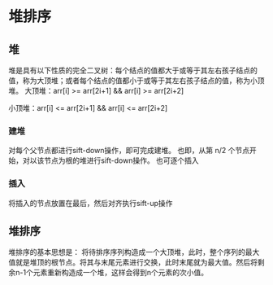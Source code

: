 # 堆排序

## 堆
堆是具有以下性质的完全二叉树：每个结点的值都大于或等于其左右孩子结点的值，称为大顶堆；或者每个结点的值都小于或等于其左右孩子结点的值，称为小顶堆。
大顶堆：arr[i] >= arr[2i+1] && arr[i] >= arr[2i+2]  

小顶堆：arr[i] <= arr[2i+1] && arr[i] <= arr[2i+2]  

### 建堆
对每个父节点都进行sift-down操作，即可完成建堆。
也即，从第 n/2 个节点开始，对以该节点为根的堆进行sift-down操作。
也可逐个插入

### 插入
将插入的节点放置在最后，然后对齐执行sift-up操作


## 堆排序
堆排序的基本思想是：
将待排序序列构造成一个大顶堆，此时，整个序列的最大值就是堆顶的根节点。将其与末尾元素进行交换，此时末尾就为最大值。然后将剩余n-1个元素重新构造成一个堆，这样会得到n个元素的次小值。
